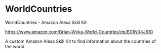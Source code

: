 # WorldCountries
WorldCountries - Amazon Alexa Skill Kit

https://www.amazon.com/Brian-Wyka-World-Countries/dp/B01N04J81O

A custom Amazon Alexa Skill Kit to find information about the countries of the world
